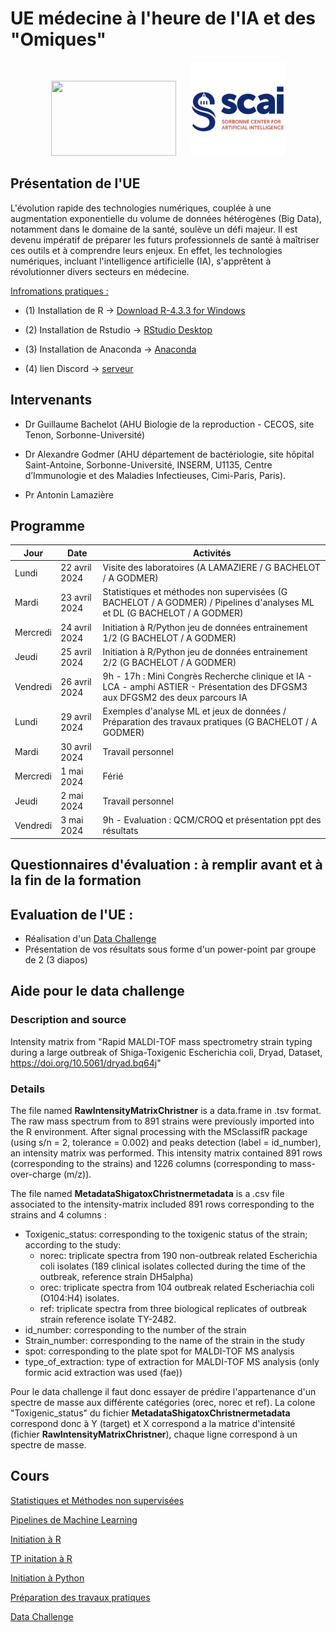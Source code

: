 # UE médecine à l'heure de l'IA et des "Omiques"

<div style="text-align: center;width: 100%;"">
  <img src="Images/1200px-Logo_Sorbonne_Université.png" width="200" height="120" style="margin-right: 20px; display: inline-block;">
  <img src="Images/scai_logo.jfif" width="150" height="150" style="display: inline-block;">
</div>


## Présentation de l'UE

L'évolution rapide des technologies numériques, couplée à une augmentation exponentielle du volume de données hétérogènes (Big Data), notamment dans le domaine de la santé, soulève un défi majeur. Il est devenu impératif de préparer les futurs professionnels de santé à maîtriser ces outils et à comprendre leurs enjeux. En effet, les technologies numériques, incluant l'intelligence artificielle (IA), s'apprêtent à révolutionner divers secteurs en médecine. 

[Infromations pratiques :](https://github.com/agodmer/UE-Medecine-IA-Omics/blob/main/Cours/Informations-pratiques.pdf)
- (1) Installation de R 
→ [Download R-4.3.3 for Windows](https://cran.r-project.org/bin/windows/base/)

- (2) Installation de Rstudio 
→ [RStudio Desktop](https://posit.co/download/rstudio-desktop/)

- (3) Installation de Anaconda 
→ [Anaconda](https://www.anaconda.com/download)

- (4) lien Discord
  → [serveur](https://discord.gg/XvvztZR8)

## Intervenants 

- Dr Guillaume Bachelot (AHU Biologie de la reproduction - CECOS, site Tenon, Sorbonne-Université)
  
- Dr Alexandre Godmer (AHU département de bactériologie, site hôpital Saint-Antoine, Sorbonne-Université, INSERM, U1135, Centre d’Immunologie et des Maladies Infectieuses, Cimi-Paris, Paris).
  
- Pr Antonin Lamazière


## Programme
| Jour     | Date          | Activités |
|----------|---------------|---------------------------------------------------|
| Lundi    | 22 avril 2024 | Visite des laboratoires (A LAMAZIERE / G BACHELOT / A GODMER) |
| Mardi    | 23 avril 2024 | Statistiques et méthodes non supervisées (G BACHELOT / A GODMER) / Pipelines d'analyses ML et DL (G BACHELOT / A GODMER) |
| Mercredi | 24 avril 2024 | Initiation à R/Python jeu de données entrainement 1/2 (G BACHELOT / A GODMER) |
| Jeudi    | 25 avril 2024 | Initiation à R/Python jeu de données entrainement 2/2 (G BACHELOT / A GODMER) |
| Vendredi | 26 avril 2024 | 9h - 17h : Mini Congrès Recherche clinique et IA - LCA - amphi ASTIER - Présentation des DFGSM3 aux DFGSM2 des deux parcours IA |
| Lundi    | 29 avril 2024 | Exemples d'analyse ML et jeux de données / Préparation des travaux pratiques (G BACHELOT / A GODMER) |
| Mardi    | 30 avril 2024 | Travail personnel |
| Mercredi | 1 mai 2024    | Férié |
| Jeudi    | 2 mai 2024    | Travail personnel |
| Vendredi | 3 mai 2024    | 9h - Evaluation : QCM/CROQ et présentation ppt des résultats |


## Questionnaires d'évaluation : à remplir avant et à la fin de la formation

## Evaluation de l'UE :

- Réalisation d'un [Data Challenge](https://agodmer.github.io/UE-Medecine-IA-Omics/Cours/TP_Data_challenge.html)
- Présentation de vos résultats sous forme d'un power-point par groupe de 2 (3 diapos)

## Aide pour le data challenge
### Description and source
Intensity matrix from "Rapid MALDI-TOF mass spectrometry strain typing during a large outbreak of Shiga-Toxigenic Escherichia coli, Dryad, Dataset, https://doi.org/10.5061/dryad.bq64j"

### Details
The file named **RawIntensityMatrixChristner** is a data.frame in .tsv format. The raw mass spectrum from to 891 strains were previously imported into the R environment. After signal processing with the MSclassifR package (using s/n = 2, tolerance = 0.002) and peaks detection (label = id_number), an intensity matrix was performed. This intensity matrix contained 891 rows (corresponding to the strains) and 1226 columns (corresponding to mass-over-charge (m/z)).

The file named **MetadataShigatoxChristnermetadata** is a .csv file associated to the intensity-matrix included 891 rows corresponding to the strains and 4 columns :

- Toxigenic_status: corresponding to the toxigenic status of the strain; according to the study:
  - norec: triplicate spectra from 190 non-outbreak related Escherichia coli isolates (189 clinical isolates collected during the time of the outbreak, reference strain DH5alpha)
  - orec: triplicate spectra from 104 outbreak related Escheriachia coli (O104:H4) isolates.
  - ref: triplicate spectra from three biological replicates of outbreak strain reference isolate TY-2482.
- id_number: corresponding to the number of the strain
- Strain_number: corresponding to the name of the strain in the study
- spot: corresponding to the plate spot for MALDI-TOF MS analysis
- type_of_extraction: type of extraction for MALDI-TOF MS analysis (only formic acid extraction was used (fae))

Pour le data challenge il faut donc essayer de prédire l'appartenance d'un spectre de masse aux différente catégories (orec, norec et ref). La colone "Toxigenic_status" du fichier **MetadataShigatoxChristnermetadata** correspond donc à Y (target) et X correspond a la matrice d'intensité (fichier **RawIntensityMatrixChristner**), chaque ligne correspond à un spectre de masse.

## Cours

[Statistiques et Méthodes non supervisées](https://github.com/agodmer/UE-Medecine-IA-Omics/blob/main/Cours/cours_PCA.pdf)

[Pipelines de Machine Learning]()

[Initiation à R](https://github.com/agodmer/UE-Medecine-IA-Omics/blob/main/Cours/Cours_intro_R.pdf)

[TP initation à R](https://agodmer.github.io/UE-Medecine-IA-Omics/TP/TP_intro_R_versionApprenants.html)

[Initiation à Python]()

[Préparation des travaux pratiques](https://agodmer.github.io/UE-Medecine-IA-Omics/TP/TP-ML-supervise-diabetes.html)

[Data Challenge](https://agodmer.github.io/UE-Medecine-IA-Omics/Cours/TP_Data_challenge.html)
